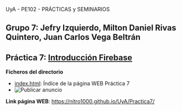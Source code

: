 UyA - PE102 - PRÁCTICAS y SEMINARIOS
## Grupo 7: Jefry Izquierdo, Milton Daniel Rivas Quintero, Juan Carlos Vega Beltrán


## Práctica 7: [Introducción Firebase](https://nitro1000.github.io/UyA/Practica7/)

**Ficheros del directorio**
  - [index.html](https://github.com/Nitro1000/UyA/blob/master/Practica7/index.html): Índice de la página WEB Práctica 7
  - ![**Publicar anuncio**](https://github.com/Nitro1000/UyA/blob/master/Practica7/publicar-anuncio2.gif)

**Link página WEB**: https://nitro1000.github.io/UyA/Practica7/

